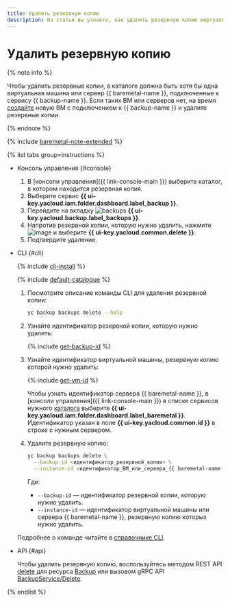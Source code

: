 ```yaml
---
title: Удалить резервную копию
description: Из статьи вы узнаете, как удалить резервную копию виртуальной машины или сервера {{ baremetal-full-name }} в **{{ backup-full-name }}**.
---
```


# Удалить резервную копию

{% note info %}

Чтобы удалить резервные копии, в каталоге должна быть хотя бы одна виртуальная машина или сервер {{ baremetal-name }}, подключенные к сервису {{ backup-name }}. Если таких ВМ или серверов нет, на время [создайте](../create-vm.md) новую ВМ с подключением к {{ backup-name }} и удалите резервные копии.

{% endnote %}

{% include [baremetal-note-extended](../../../_includes/backup/baremetal-note-extended.md) %}

{% list tabs group=instructions %}

- Консоль управления {#console}

  1. В [консоли управления]({{ link-console-main }}) выберите каталог, в котором находится резервная копия.
  1. Выберите сервис **{{ ui-key.yacloud.iam.folder.dashboard.label_backup }}**.
  1. Перейдите на вкладку ![backups](../../../_assets/console-icons/archive.svg) **{{ ui-key.yacloud.backup.label_backups }}**.
  1. Напротив резервной копии, которую нужно удалить, нажмите ![image](../../../_assets/console-icons/ellipsis.svg) и выберите **{{ ui-key.yacloud.common.delete }}**.
  1. Подтвердите удаление.

- CLI {#cli}

  {% include [cli-install](../../../_includes/cli-install.md) %}

  {% include [default-catalogue](../../../_includes/default-catalogue.md) %}

  1. Посмотрите описание команды CLI для удаления резервной копии:

      ```bash
      yc backup backups delete --help
      ```

  1. Узнайте идентификатор резервной копии, которую нужно удалить:

      {% include [get-backup-id](../../../_includes/backup/operations/get-backup-id.md) %}

  1. Узнайте идентификатор виртуальной машины, резервную копию которой нужно удалить:

      {% include [get-vm-id](../../../_includes/backup/operations/get-vm-id.md) %}

      Чтобы узнать идентификатор сервера {{ baremetal-name }}, в [консоли управления]({{ link-console-main }}) в списке сервисов нужного [каталога](../../../resource-manager/concepts/resources-hierarchy.md#folder) выберите **{{ ui-key.yacloud.iam.folder.dashboard.label_baremetal }}**. Идентификатор указан в поле **{{ ui-key.yacloud.common.id }}** в строке с нужным сервером.

  1. Удалите резервную копию:

      ```bash
      yc backup backups delete \
        --backup-id <идентификатор_резервной_копии> \
        --instance-id <идентификатор_ВМ_или_сервера_{{ baremetal-name }}>
      ```

      Где:

      * `--backup-id` — идентификатор резервной копии, которую нужно удалить.
      * `--instance-id` — идентификатор виртуальной машины или сервера {{ baremetal-name }}, резервную копию которых нужно удалить.

  Подробнее о команде читайте в [справочнике CLI](../../../cli/cli-ref/backup/cli-ref/backup/delete.md).

- API {#api}

  Чтобы удалить резервную копию, воспользуйтесь методом REST API [delete](../../backup/api-ref/Backup/delete.md) для ресурса [Backup](../../backup/api-ref/Backup/index.md) или вызовом gRPC API [BackupService/Delete](../../backup/api-ref/grpc/Backup/delete.md).

{% endlist %}

